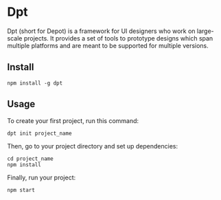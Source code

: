 # Dpt

Dpt (short for Depot) is a framework for UI designers who work on large-scale projects. It provides a set of tools to prototype designs which span multiple platforms and are meant to be supported for multiple versions. 

## Install

```
npm install -g dpt
```

## Usage

To create your first project, run this command:

```
dpt init project_name
```

Then, go to your project directory and set up dependencies:

```
cd project_name
npm install
```

Finally, run your project:

```
npm start
```

